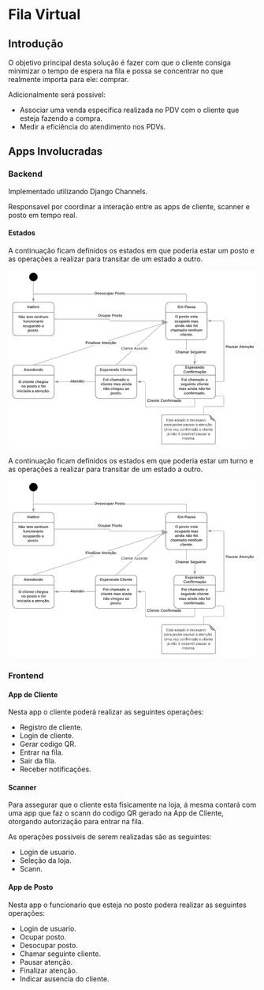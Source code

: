 # Fila Virtual

## Introdução

O objetivo principal desta solução é fazer com que o cliente consiga minimizar o tempo de espera na fila e possa se concentrar no que realmente importa para ele: comprar.

Adicionalmente será possivel:
- Associar uma venda especifica realizada no PDV com o cliente que esteja fazendo a compra.
- Medir a eficiência do atendimento nos PDVs.

## Apps Involucradas

### Backend

Implementado utilizando Django Channels.

Responsavel por coordinar a interação entre as apps de cliente, scanner e posto em tempo real.

#### Estados

A continuação ficam definidos os estados em que poderia estar um posto e as operações
a realizar para transitar de um estado a outro.

![Diagrama de Estados Posto][estados_posto]

[estados_posto]: https://raw.githubusercontent.com/sebasgoldberg/filav/master/docs/estados-postos.png "Diagrama de Estados Postos"

A continuação ficam definidos os estados em que poderia estar um turno e as operações
a realizar para transitar de um estado a outro.

![Diagrama de Estados Turno][estados_posto]

[estados_posto]: https://raw.githubusercontent.com/sebasgoldberg/filav/master/docs/estados-turno.png "Diagrama de Estados Turno"

### Frontend

#### App de Cliente

Nesta app o cliente poderá realizar as seguintes operações:
- Registro de cliente.
- Login de cliente.
- Gerar codigo QR.
- Entrar na fila.
- Sair da fila.
- Receber notificações.

#### Scanner

Para assegurar que o cliente esta fisicamente na loja, á mesma contará com uma
app que faz o scann do codigo QR gerado na App de Cliente, otorgando autorização
para entrar na fila.

As operações possiveis de serem realizadas são as seguintes:
- Login de usuario.
- Seleção da loja.
- Scann.

#### App de Posto
Nesta app o funcionario que esteja no posto podera realizar as seguintes operações:
- Login de usuario.
- Ocupar posto.
- Desocupar posto.
- Chamar seguinte cliente.
- Pausar atenção.
- Finalizar atenção.
- Indicar ausencia do cliente.

